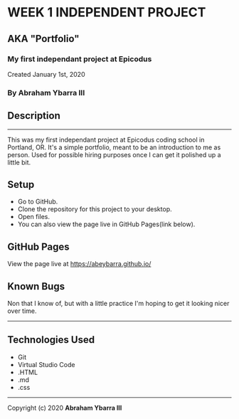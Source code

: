 # WEEK 1 INDEPENDENT PROJECT

## AKA "Portfolio"

### My first independant project at Epicodus
Created January 1st, 2020
### By Abraham Ybarra III

## Description

---

This was my first independant project at Epicodus coding school in Portland, OR. It's a simple portfolio, meant to be an introduction to me as person. Used for possible hiring purposes once I can get it polished up a little bit.

## Setup
* Go to GitHub.
* Clone the repository for this project to your desktop.
* Open files.
* You can also view the page live in GitHub Pages(link below).

## GitHub Pages

View the page live at https://abeybarra.github.io/

## Known Bugs

Non that I know of, but with a little practice I'm hoping to get it looking nicer over time.

---

## Technologies Used

* Git
* Virtual Studio Code
* .HTML
* .md
* .css
---
Copyright (c) 2020 **Abraham Ybarra III**